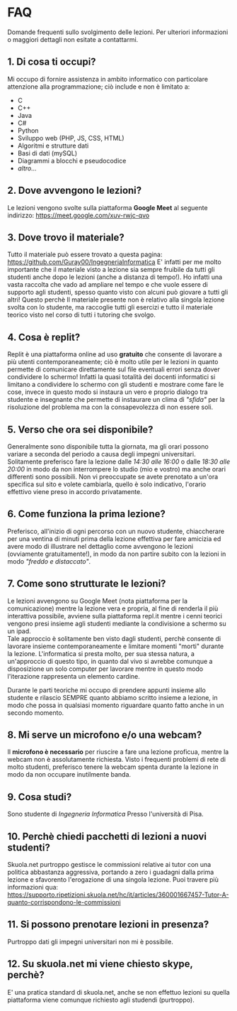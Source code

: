 # FAQ

Domande frequenti sullo svolgimento delle lezioni. Per ulteriori informazioni o maggiori dettagli non esitate a contattarmi.

## 1. Di cosa ti occupi?

Mi occupo di fornire assistenza in ambito informatico con particolare attenzione alla programmazione; ciò include e non è limitato a:

- C
- C++
- Java
- C#
- Python
- Sviluppo web (PHP, JS, CSS, HTML)
- Algoritmi e strutture dati
- Basi di dati (mySQL)
- Diagrammi a blocchi e pseudocodice
- _altro..._

## 2. Dove avvengono le lezioni?

Le lezioni vengono svolte sulla piattaforma **Google Meet** al seguente indirizzo: https://meet.google.com/xuv-rwjc-qvo

## 3. Dove trovo il materiale?

Tutto il materiale può essere trovato a questa pagina: https://github.com/Guray00/IngegneriaInformatica
E' infatti per me molto importante che il materiale visto a lezione sia sempre fruibile da tutti gli studenti anche dopo le lezioni (anche a distanza di tempo!). Ho infatti una vasta raccolta che vado ad ampliare nel tempo e che vuole essere di supporto agli studenti, spesso quanto visto con alcuni può giovare a tutti gli altri! Questo perchè Il materiale presente non è relativo alla singola lezione svolta con lo studente, ma raccoglie tutti gli esercizi e tutto il materiale teorico visto nel corso di tutti i tutoring che svolgo.

## 4. Cosa è replit?

Replit è una piattaforma online ad uso **gratuito** che consente di lavorare a più utenti contemporaneamente; ciò è molto utile per le lezioni in quanto permette di comunicare direttamente sul file eventuali errori senza dover condividere lo schermo! Infatti la quasi totalità dei docenti informatici si limitano a condividere lo schermo con gli studenti e mostrare come fare le cose, invece in questo modo si instaura un vero e proprio dialogo tra studente e insegnante che permette di instaurare un clima di _"sfida"_ per la risoluzione del problema ma con la consapevolezza di non essere soli.

## 5. Verso che ora sei disponibile?

Generalmente sono disponibile tutta la giornata, ma gli orari possono variare a seconda del periodo a causa degli impegni universitari. <br>
Solitamente preferisco fare la lezione dalle _14:30 alle 16:00_ o dalle _18:30 alle 20:00_ in modo da non interrompere lo studio (mio e vostro) ma anche orari differenti sono possibili. Non vi preoccupate se avete prenotato a un'ora specifica sul sito e volete cambiarla, quello è solo indicativo, l'orario effettivo viene preso in accordo privatamente.

## 6. Come funziona la prima lezione?

Preferisco, all'inizio di ogni percorso con un nuovo studente, chiaccherare per una ventina di minuti prima della lezione effettiva per fare amicizia ed avere modo di illustrare nel dettaglio come avvengono le lezioni (ovviamente gratuitamente!), in modo da non partire subito con la lezioni in modo _"freddo e distaccato"_.

## 7. Come sono strutturate le lezioni?

Le lezioni avvengono su Google Meet (nota piattaforma per la comunicazione) mentre la lezione vera e propria, al fine di renderla il più interattiva possibile, avviene sulla piattaforma repl.it mentre i cenni teorici vengono presi insieme agli studenti mediante la condivisione a schermo su un ipad. <br>
Tale approccio è solitamente ben visto dagli studenti, perchè consente di lavorare insieme contemporaneamente e limitare momenti "morti" durante la lezione. L'informatica si presta molto, per sua stessa natura, a un'approccio di questo tipo, in quanto dal vivo si avrebbe comunque a disposizione un solo computer per lavorare mentre in questo modo l'iterazione rappresenta un elemento cardine. <br>

Durante le parti teoriche mi occupo di prendere appunti insieme allo studente e rilascio SEMPRE quanto abbiamo scritto insieme a lezione, in modo che possa in qualsiasi momento riguardare quanto fatto anche in un secondo momento.

## 8. Mi serve un microfono e/o una webcam?

Il **microfono è necessario** per riuscire a fare una lezione proficua, mentre la webcam non è assolutamente richiesta. Visto i frequenti problemi di rete di molto studenti, preferisco tenere la webcam spenta durante la lezione in modo da non occupare inutilmente banda.

## 9. Cosa studi?
Sono studente di _Ingegneria Informatica_ Presso l'università di Pisa.

## 10. Perchè chiedi pacchetti di lezioni a nuovi studenti?

Skuola.net purtroppo gestisce le commissioni relative ai tutor con una politica abbastanza aggressiva, portando a zero i guadagni dalla prima lezione e sfavorento l'erogazione di una singola lezione. Puoi travere più informazioni qua: https://supporto.ripetizioni.skuola.net/hc/it/articles/360001667457-Tutor-A-quanto-corrispondono-le-commissioni

## 11. Si possono prenotare lezioni in presenza?

Purtroppo dati gli impegni universitari non mi è possibile.

## 12. Su skuola.net mi viene chiesto skype, perchè?
E' una pratica standard di skuola.net, anche se non effettuo lezioni su quella piattaforma viene comunque richiesto agli studendi (purtroppo).